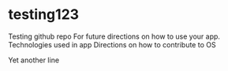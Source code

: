 # testing123
Testing github repo
For future directions on how to use your app.
Technologies used in app
Directions on how to contribute to OS

Yet another line


